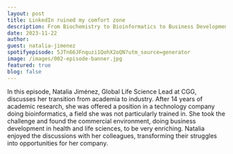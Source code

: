 ```yaml
---
layout: post
title: LinkedIn ruined my comfort zone
description: From Biochemistry to Bioinformatics to Business Development.
date: 2023-11-22
author: 
guest: natalia-jimenez
spotifyepisode: 5JTn66JFnquzi1QohX2oQN?utm_source=generator
image: /images/002-episode-banner.jpg
featured: true
blog: false
---
```


In this episode, Natalia Jiménez, Global Life Science Lead at CGG, discusses her transition from academia to industry. After 14 years of academic research, she was offered a position in a technology company doing bioinformatics, a field she was not particularly trained in. She took the challenge and found the commercial environment, doing business development in health and life sciences, to be very enriching. Natalia enjoyed the discussions with her colleagues, transforming their struggles into opportunities for her company.